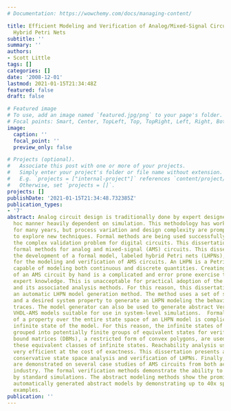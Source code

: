 ```yaml
---
# Documentation: https://wowchemy.com/docs/managing-content/

title: Efficient Modeling and Verification of Analog/Mixed-Signal Circuits Using Labeled
  Hybrid Petri Nets
subtitle: ''
summary: ''
authors:
- Scott Little
tags: []
categories: []
date: '2008-12-01'
lastmod: 2021-01-15T21:34:48Z
featured: false
draft: false

# Featured image
# To use, add an image named `featured.jpg/png` to your page's folder.
# Focal points: Smart, Center, TopLeft, Top, TopRight, Left, Right, BottomLeft, Bottom, BottomRight.
image:
  caption: ''
  focal_point: ''
  preview_only: false

# Projects (optional).
#   Associate this post with one or more of your projects.
#   Simply enter your project's folder or file name without extension.
#   E.g. `projects = ["internal-project"]` references `content/project/deep-learning/index.md`.
#   Otherwise, set `projects = []`.
projects: []
publishDate: '2021-01-15T21:34:48.732385Z'
publication_types:
- '7'
abstract: Analog circuit design is traditionally done by expert designers in an ad
  hoc manner heavily dependent on simulation. This methodology has worked successfully
  for many years, but process variation and design complexity are prompting designers
  to explore new techniques. Formal methods are being used successfully to aid in
  the complex validation problem for digital circuits. This dissertation presents
  formal methods for analog and mixed-signal (AMS) circuits. This dissertation describes
  the development of a formal model, labeled hybrid Petri nets (LHPNs), appropriate
  for the modeling and verification of AMS circuits. An LHPN is a Petri net variant
  capable of modeling both continuous and discrete quantities. Creating an LHPN model
  of an AMS circuit by hand is a complicated and error prone exercise that requires
  expert knowledge. This is unacceptable for practical adoption of the LHPN model
  and its associated analysis methods. For this reason, this dissertation introduces
  an automatic LHPN model generation method. The method uses a set of simulation traces
  and a desired system property to generate an LHPN modeling the behavior of the simulation
  traces. The model generator can also be used to generate abstract Verilog-AMS or
  VHDL-AMS models suitable for use in system-level simulations.  Formal verification
  of a property over the entire state space of an LHPN model is complicated by the
  infinite state of the model. For this reason, the infinite states of the model are
  grouped into potentially finite groups of equivalent states for verification. Difference
  bound matrices (DBMs), a restricted form of convex polygons, are used to represent
  these equivalent classes of infinite states. Reachability analysis using DBMs is
  very efficient at the cost of exactness. This dissertation presents algorithms for
  conservative state space analysis and verification of LHPNs. Finally, these methods
  are demonstrated on several case studies of AMS circuits from both academia and
  industry. The formal verification methods demonstrate the ability to find bugs missed
  by standard simulations. The abstract modeling methods show the promise of using
  automatically generated abstract models by demonstrating up to 40x speedup for some
  examples.
publication: ''
---
```

